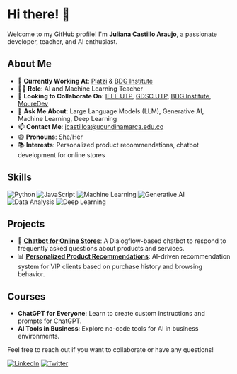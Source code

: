 # Hi there! 👋

Welcome to my GitHub profile! I'm **Juliana Castillo Araujo**, a passionate developer, teacher, and AI enthusiast.

## About Me
- 🔭 **Currently Working At**: [Platzi](https://platzi.com) & [BDG Institute](https://bdginstitute.edu.co)
- 👩‍🏫 **Role**: AI and Machine Learning Teacher
- 👯 **Looking to Collaborate On**: [IEEE UTP](https://www.ieee.org), [GDSC UTP](https://developers.google.com/community/gdsc), [BDG Institute](https://bdginstitute.edu.co/), [MoureDev](https://moure.dev)
- 💬 **Ask Me About**: Large Language Models (LLM), Generative AI, Machine Learning, Deep Learning
- 📫 **Contact Me**: [jcastilloa@ucundinamarca.edu.co](mailto:jcastilloa@ucundinamarca.edu.co)
- 😄 **Pronouns**: She/Her
- 📚 **Interests**: Personalized product recommendations, chatbot development for online stores

## Skills
![Python](https://img.shields.io/badge/Python-3776AB?style=for-the-badge&logo=python&logoColor=white)
![JavaScript](https://img.shields.io/badge/JavaScript-F7DF1E?style=for-the-badge&logo=javascript&logoColor=black)
![Machine Learning](https://img.shields.io/badge/Machine%20Learning-FF6F00?style=for-the-badge&logo=machine-learning&logoColor=white)
![Generative AI](https://img.shields.io/badge/Generative%20AI-00D1A4?style=for-the-badge&logo=ai&logoColor=white)
![Data Analysis](https://img.shields.io/badge/Data%20Analysis-4CAF50?style=for-the-badge&logo=data-analysis&logoColor=white)
![Deep Learning](https://img.shields.io/badge/Deep%20Learning-8E44AD?style=for-the-badge&logo=deep-learning&logoColor=white)

## Projects
- 🚀 **[Chatbot for Online Stores](#)**: A Dialogflow-based chatbot to respond to frequently asked questions about products and services.
- 📊 **[Personalized Product Recommendations](#)**: AI-driven recommendation system for VIP clients based on purchase history and browsing behavior.

## Courses
- **ChatGPT for Everyone**: Learn to create custom instructions and prompts for ChatGPT.
- **AI Tools in Business**: Explore no-code tools for AI in business environments.

Feel free to reach out if you want to collaborate or have any questions!

[![LinkedIn](https://img.shields.io/badge/LinkedIn-Juliana%20Castillo%20Araujo-blue?style=flat&logo=linkedin)](https://www.linkedin.com/in/julianacastilloaraujo)
[![Twitter](https://img.shields.io/badge/Twitter-@julianacastilloaraujo-1DA1F2?style=flat&logo=twitter)](https://twitter.com/julianacastilloaraujo)

